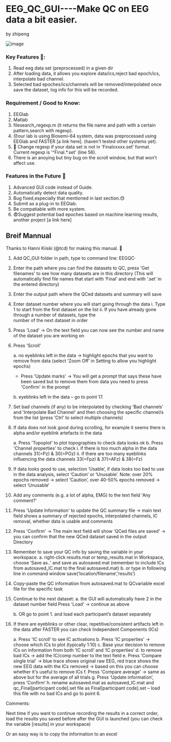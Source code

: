 # EEG_QC_GUI----Make QC on EEG data a bit easier. 
by zhipeng

![image](https://user-images.githubusercontent.com/25647407/28079377-11530226-6660-11e7-9fcb-07fde29b938a.png)

### Key Features :clap::
1. Read eeg data set (preprocessed) in a given dir
2. After loading data, it allows you explore data/ics,reject bad epoch/ics, interpolate bad channel.
3. Selected bad epoches/ics/channels will be removed/interpolated once save the dataset, log info for this will be recorded.


### Requirement / Good to Know:
1. EEGlab
2. Matlab
3. filesearch_regexp.m (it returns the file name and path with a certain pattern,search with regexp).
4. :disappointed:our lab is using Biosemi-64 system, data was preprocessed using EEGlab and FASTER [a link here].
    (haven't tested other systems yet).
5. :bear: Change regexp if your data set is not in 'Finalxxxxx.set' format. Current regexp is '^Final.*.set' (line 56).
6. There is an anoying but tiny bug on the scroll window, but that won't affect use.

### Features in the Future :microscope:
1. Advanced GUI code instead of Guide.
2. Automatically detect data quality.
3. Bug fixed,especially that mentioned in last section.:sweat:
4. Submit as a plug-in to EEGlab.
5. Be compatiable with more system.
6. :fearful:Suggest potential bad epoches based on machine learning results, another project [a link here] 



## Breif Mannual

Thanks to Hanni Kiiski (@tcd) for making this manual. :clap:

1. Add QC_GUI folder in path, type to command line: EEGQC·

2. Enter the path where you can find the datasets to QC, press 'Get filenames' to see how many datasets are in this directory (This will automatically find file names that start with ‘Final’ and end with ‘.set’ in the entered directory)

3. Enter the output path where the QCed datasets and summary will save

4. Enter dataset number where you will start going through the data
	i. Type 1 to start from the first dataset on the list
	ii. If you have already gone through a number of datasets, type the    
            number of the next dataset in order

5. Press 'Load' -> On the text field you can now see the number and name of the dataset you are working on

6. Press 'Scroll' 

	a. no eyeblinks left in the data -> highlight epochs that you want to remove from data (select ‘Zoom Off’ in Setting to allow 		you highlight epochs)
	- Press 'Update marks' -> You will get a prompt that says these have been saved but to remove them from data you need to press 		'Confirm' in the prompt

	b. eyeblinks left in the data – go to point 17.

7. Set bad channels (if any) to be interpolated by checking 'Bad channels' and 'Interpolate Bad Channel' and then choosing the specific channel/s from the list (press ‘Ctrl’ to select multiple channels)

8. If data does not look good during scrolling, for example it seems there is alpha and/or eyeblink artefacts in the data

	a. Press 'Topoplot' to plot topographies to check data looks ok
	b. Press 'Channel properties' to check
		i. if there is too much alpha in the data
		channels 31(=Pz) & 30(=POz)
		ii. if there are too many eyeblinks influencing the data
		channels 33(=Fpz) & 37(=AFz) & 38(=Fz)


10. If data looks good to use, selection ‘Usable’, if data looks too bad to use in the data analysis, select ‘Caution’ or ‘Unusable’. Note: over 20% epochs removed -> select ‘Caution’, over 40-50% epochs removed -> select ‘Unusable’

11. Add any comments (e.g. a lot of alpha, EMG) to the text field 'Any comment?’

12. Press 'Update Information' to update the QC summary file -> main text field shows a summary of rejected epochs, interpolated channels, IC removal, whether data is usable and comments

13. Press 'Confirm' -> The main text field will show 'QCed files are saved'
    -> you can confirm that the new QCed dataset saved in the output
    Directory

14. Remember to save your QC info by saving the variable in your workspace.
	a. right-click results.mat or temp_results.mat in Workspace, choose ‘Save as..’ and save as autosaved.mat (remember to include 		ICs from autosaved_IC.mat to the final autosaved.mat)
	b. or type in following line in command window
	save(‘location/filename’,’results’) 

15. Copy-paste the QC information from autosaved.mat to QCvariable excel file for the specific task

16. Continue to the next dataset:
	a. the GUI will automatically have 2 in the dataset number field Press 'Load' -> 
	continue as above

	b. OR go to point 1. and load each participant’s dataset separately

17. If there are eyeblinks or other clear, repetitive/consistent artifacts left in the data after FASTER you can check Independent Components (ICs)

	a. Press 'IC scroll' to see IC activations
	b. Press 'IC properties' -> choose which ICs to plot (typically 1:10)
c. Base your decision to remove ICs on information from both ‘IC scroll’ and ‘IC properties’ 
d. to remove bad ICs -> add the IC/comp number to the text field
	e. Press 'Compare single trial' -> blue trace shows original raw
	   EEG, red trace shows the new EEG data with the ICs removed
	   -> based on this you can choose whether it's useful to remove ICs
	f. Press 'Compare average' -> same as above but for the average of
           all trials
	g. Press ‘Update information’, press ‘Confirm’
h. rename autosaved.mat as autosaved_IC.mat and qc_Final[participant code].set file as Final[participant code].set – load this file with no bad ICs and go to point 6.


Comments: 

Next time if you want to continue recording the results in a correct order, load the results you saved before after the GUI is launched (you can check the variable [results] in your workspace)

Or an easy way is to copy the information to an excel 

